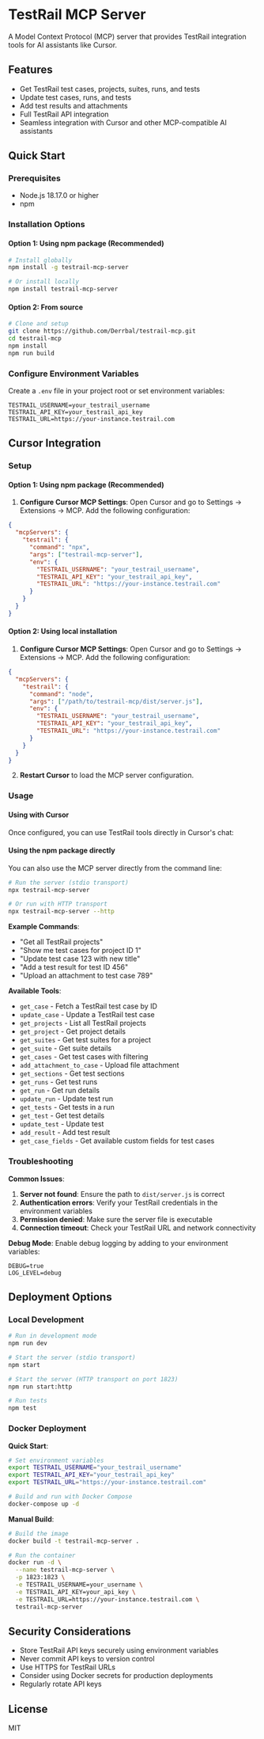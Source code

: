# TestRail MCP Server

A Model Context Protocol (MCP) server that provides TestRail integration tools for AI assistants like Cursor.

## Features

- Get TestRail test cases, projects, suites, runs, and tests
- Update test cases, runs, and tests
- Add test results and attachments
- Full TestRail API integration
- Seamless integration with Cursor and other MCP-compatible AI assistants

## Quick Start

### Prerequisites

- Node.js 18.17.0 or higher
- npm

### Installation Options

#### Option 1: Using npm package (Recommended)

```bash
# Install globally
npm install -g testrail-mcp-server

# Or install locally
npm install testrail-mcp-server
```

#### Option 2: From source

```bash
# Clone and setup
git clone https://github.com/Derrbal/testrail-mcp.git
cd testrail-mcp
npm install
npm run build
```

### Configure Environment Variables

Create a `.env` file in your project root or set environment variables:

```env
TESTRAIL_USERNAME=your_testrail_username
TESTRAIL_API_KEY=your_testrail_api_key
TESTRAIL_URL=https://your-instance.testrail.com
```

## Cursor Integration

### Setup

#### Option 1: Using npm package (Recommended)

1. **Configure Cursor MCP Settings**:
Open Cursor and go to Settings → Extensions → MCP. Add the following configuration:

```json
{
  "mcpServers": {
    "testrail": {
      "command": "npx",
      "args": ["testrail-mcp-server"],
      "env": {
        "TESTRAIL_USERNAME": "your_testrail_username",
        "TESTRAIL_API_KEY": "your_testrail_api_key",
        "TESTRAIL_URL": "https://your-instance.testrail.com"
      }
    }
  }
}
```

#### Option 2: Using local installation

1. **Configure Cursor MCP Settings**:
Open Cursor and go to Settings → Extensions → MCP. Add the following configuration:

```json
{
  "mcpServers": {
    "testrail": {
      "command": "node",
      "args": ["/path/to/testrail-mcp/dist/server.js"],
      "env": {
        "TESTRAIL_USERNAME": "your_testrail_username",
        "TESTRAIL_API_KEY": "your_testrail_api_key",
        "TESTRAIL_URL": "https://your-instance.testrail.com"
      }
    }
  }
}
```

2. **Restart Cursor** to load the MCP server configuration.

### Usage

#### Using with Cursor

Once configured, you can use TestRail tools directly in Cursor's chat:

#### Using the npm package directly

You can also use the MCP server directly from the command line:

```bash
# Run the server (stdio transport)
npx testrail-mcp-server

# Or run with HTTP transport
npx testrail-mcp-server --http
```

**Example Commands**:
- "Get all TestRail projects"
- "Show me test cases for project ID 1"
- "Update test case 123 with new title"
- "Add a test result for test ID 456"
- "Upload an attachment to test case 789"

**Available Tools**:
- `get_case` - Fetch a TestRail test case by ID
- `update_case` - Update a TestRail test case
- `get_projects` - List all TestRail projects
- `get_project` - Get project details
- `get_suites` - Get test suites for a project
- `get_suite` - Get suite details
- `get_cases` - Get test cases with filtering
- `add_attachment_to_case` - Upload file attachment
- `get_sections` - Get test sections
- `get_runs` - Get test runs
- `get_run` - Get run details
- `update_run` - Update test run
- `get_tests` - Get tests in a run
- `get_test` - Get test details
- `update_test` - Update test
- `add_result` - Add test result
- `get_case_fields` - Get available custom fields for test cases

### Troubleshooting

**Common Issues**:
1. **Server not found**: Ensure the path to `dist/server.js` is correct
2. **Authentication errors**: Verify your TestRail credentials in the environment variables
3. **Permission denied**: Make sure the server file is executable
4. **Connection timeout**: Check your TestRail URL and network connectivity

**Debug Mode**:
Enable debug logging by adding to your environment variables:
```env
DEBUG=true
LOG_LEVEL=debug
```

## Deployment Options

### Local Development

```bash
# Run in development mode
npm run dev

# Start the server (stdio transport)
npm start

# Start the server (HTTP transport on port 1823)
npm run start:http

# Run tests
npm test
```

### Docker Deployment

**Quick Start**:
```bash
# Set environment variables
export TESTRAIL_USERNAME="your_testrail_username"
export TESTRAIL_API_KEY="your_testrail_api_key"
export TESTRAIL_URL="https://your-instance.testrail.com"

# Build and run with Docker Compose
docker-compose up -d
```

**Manual Build**:
```bash
# Build the image
docker build -t testrail-mcp-server .

# Run the container
docker run -d \
  --name testrail-mcp-server \
  -p 1823:1823 \
  -e TESTRAIL_USERNAME=your_username \
  -e TESTRAIL_API_KEY=your_api_key \
  -e TESTRAIL_URL=https://your-instance.testrail.com \
  testrail-mcp-server
```



## Security Considerations

- Store TestRail API keys securely using environment variables
- Never commit API keys to version control
- Use HTTPS for TestRail URLs
- Consider using Docker secrets for production deployments
- Regularly rotate API keys

## License

MIT


